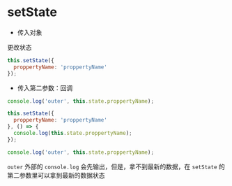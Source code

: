 # setState

- 传入对象

更改状态
```js
this.setState({
  proppertyName: 'proppertyName'
});
```

- 传入第二参数：回调

```js
console.log('outer', this.state.proppertyName);

this.setState({
  proppertyName: 'proppertyName'
}, () => {
  console.log(this.state.proppertyName);
});

console.log('outer', this.state.proppertyName);
```

`outer` 外部的 `console.log` 会先输出，但是，拿不到最新的数据，在 `setState` 的第二参数里可以拿到最新的数据状态
